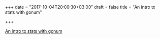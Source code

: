 +++
date = "2017-10-04T20:00:30+03:00"
draft = false
title = "An intro to stats with gonum"

+++

<p><a href="https://sbinet.github.io/posts/2017-10-04-intro-to-stats-with-gonum/">An intro to stats with gonum</a></p>

